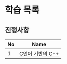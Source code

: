 # 학습 목록

## 진행사항
| No | Name |
| :--- | ---- | 
| 1    | [C언어 기반의 C++](https://github.com/JYKai/Cpp/tree/main/Theory/1_C%2B%2B%20based%20on%20C%20language) |